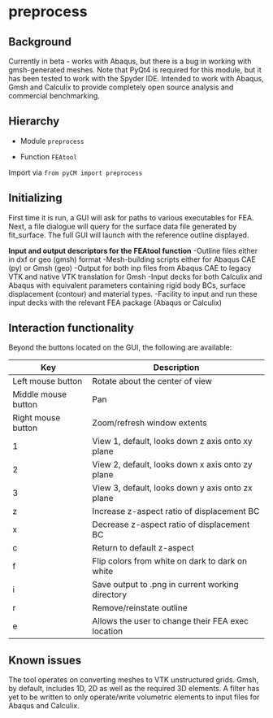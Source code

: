 # preprocess

## Background
Currently in beta - works with Abaqus, but there is a bug in working with gmsh-generated meshes.  Note that PyQt4 is required for this module, but it has been tested to work with the Spyder IDE. Intended to work with Abaqus, Gmsh and Calculix to provide completely open source analysis and commercial benchmarking.

## Hierarchy

* Module `preprocess`
 - Function `FEAtool`

Import via `from pyCM import preprocess`

## Initializing
First time it is run, a GUI will ask for paths to various executables for FEA. Next, a file dialogue will query for the surface data file generated by fit_surface. The full GUI will launch with the reference outline displayed.

**Input and output descriptors for the FEAtool function**
-Outline files either in dxf or geo (gmsh) format
-Mesh-building scripts either for Abaqus CAE (py) or Gmsh (geo)
-Output for both inp files from Abaqus CAE to legacy VTK and native VTK translation for Gmsh
-Input decks for both Calculix and Abaqus with equivalent parameters containing rigid body BCs, surface displacement (contour) and material types.
-Facility to input and run these input decks with the relevant FEA package (Abaqus or Calculix)

##  Interaction functionality
Beyond the buttons located on the GUI, the following are available:

Key | Description
---  |---
Left mouse button 	|Rotate about the center of view
Middle mouse button 	|Pan
Right mouse button 	|Zoom/refresh window extents
1 	|View 1, default, looks down z axis onto xy plane
2 	|View 2, default, looks down x axis onto zy plane
3 	|View 3, default, looks down y axis onto zx plane
z | Increase z-aspect ratio of displacement BC
x | Decrease z-aspect ratio of displacement BC
c | Return to default z-aspect
f | Flip colors from white on dark to dark on white
i | Save output to .png in current working directory
r | Remove/reinstate outline
e | Allows the user to change their FEA exec location

## Known issues

The tool operates on converting meshes to VTK unstructured grids. Gmsh, by default, includes 1D, 2D as well as the required 3D elements. A filter has yet to be written to only operate/write volumetric elements to input files for Abaqus and Calculix.